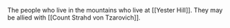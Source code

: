 The people who live in the mountains who live at [[Yester Hill]]. They may be allied with [[Count Strahd von Tzarovich]].